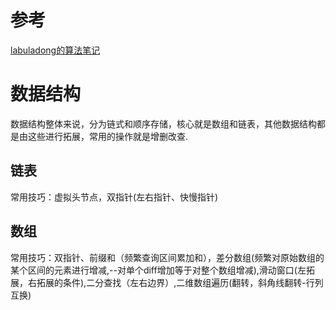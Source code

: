 # 参考
[labuladong的算法笔记](https://labuladong.github.io/algo/di-ling-zh-bfe1b/shuang-zhi-0f7cc/)

# 数据结构
数据结构整体来说，分为链式和顺序存储，核心就是数组和链表，其他数据结构都是由这些进行拓展，常用的操作就是增删改查.

## 链表
常用技巧：虚拟头节点，双指针(左右指针、快慢指针)
## 数组
常用技巧：双指针、前缀和（频繁查询区间累加和），差分数组(频繁对原始数组的某个区间的元素进行增减,--对单个diff增加等于对整个数组增减),滑动窗口(左拓展，右拓展的条件),二分查找（左右边界）,二维数组遍历(翻转，斜角线翻转-行列互换)